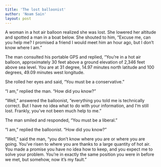 ```yaml
---
title: 'The lost balloonist'
author: 'Noam Sain'
layout: post
---
```


A woman in a hot air balloon realized she was lost. She lowered her altitude and spotted a man in a boat below. She shouted to him, “Excuse me, can you help me? I promised a friend I would meet him an hour ago, but I don’t know where I am.”

The man consulted his portable GPS and replied, “You’re in a hot air balloon, approximately 30 feet above a ground elevation of 2,346 feet above sea level. You are at 31 degree, 14.97 minutes north latitude and 100 degrees, 49.09 minutes west longitude.

She rolled her eyes and said, “You must be a conservative.”

“I am,” replied the man. “How did you know?”

“Well,” answered the balloonist, “everything you told me is technically correct. But I have no idea what to do with your information, and I’m still lost. Frankly, you’ve not been much help to me.”

The man smiled and responded, “You must be a liberal.”

“I am,” replied the balloonist. “How did you know?”

“Well,” said the man, “you don’t know where you are or where you are going. You’ve risen to where you are thanks to a large quantity of hot air. You made a promise you have no idea how to keep, and you expect me to solve your problem. You’re in exactly the same position you were in before we met, but somehow, now it’s my fault.”